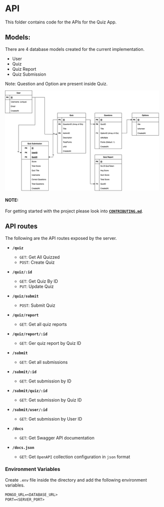 # API

This folder contains code for the APIs for the Quiz App.

## Models:

There are 4 database models created for the current implementation.

-   User
-   Quiz
-   Quiz Report
-   Quiz Submission

Note: Question and Option are present inside Quiz.

![Schema.png](./diagrams/schema.png)

#### NOTE:

For getting started with the project please look into **[`CONTRIBUTING.md`](../../CONTRIBUTING.md)**.

## API routes

The following are the API routes exposed by the server.

-   **`/quiz`**

    -   `GET`: Get All Quizzed
    -   `POST`: Create Quiz

-   **`/quiz/:id`**

    -   `GET`: Get Quiz By ID
    -   `PUT`: Update Quiz

-   **`/quiz/submit`**

    -   `POST`: Submit Quiz

-   **`/quiz/report`**

    -   `GET`: Get all quiz reports

-   **`/quiz/report/:id`**

    -   `GET`: Ger quiz report by Quiz ID

-   **`/submit`**

    -   `GET`: Get all submissions

-   **`/submit/:id`**

    -   `GET`: Get submission by ID

-   **`/submit/quiz/:id`**

    -   `GET`: Get submission by Quiz ID

-   **`/submit/user/:id`**

    -   `GET`: Get submission by User ID

-   **`/docs`**

    -   `GET`: Get Swagger API documentation

-   **`/docs.json`**

    -   `GET`: Get `OpenAPI` collection configuration in `json` format

### Environment Variables

Create `.env` file inside the directory and add the following environment variables.

```.env
MONGO_URL=<DATABASE_URL>
PORT=<SERVER_PORT>
```
